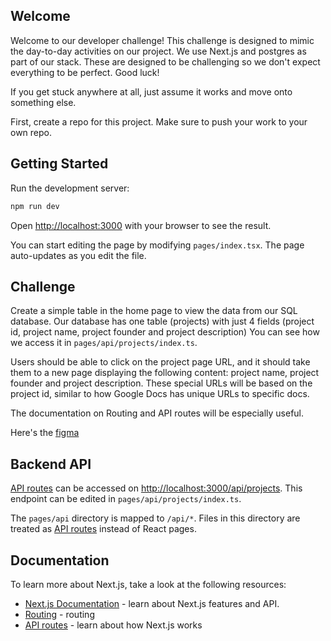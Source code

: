 ## Welcome

Welcome to our developer challenge! This challenge is designed to mimic the day-to-day activities on our project. We use Next.js and postgres as part of our stack. These are designed to be challenging so we don't expect everything to be perfect. Good luck!

If you get stuck anywhere at all, just assume it works and move onto something else.

First, create a repo for this project. Make sure to push your work to your own repo.

## Getting Started

Run the development server:

```bash
npm run dev
```

Open [http://localhost:3000](http://localhost:3000) with your browser to see the result.

You can start editing the page by modifying `pages/index.tsx`. The page auto-updates as you edit the file.

## Challenge

Create a simple table in the home page to view the data from our SQL database. Our database has one table (projects) with just 4 fields (project id, project name, project founder and project description) You can see how we access it in `pages/api/projects/index.ts`. 

Users should be able to click on the project page URL, and it should take them to a new page displaying the following content: project name, project founder and project description. These special URLs will be based on the project id, similar to how Google Docs has unique URLs to specific docs.

The documentation on Routing and API routes will be especially useful.

Here's the [figma](https://www.figma.com/file/LXS3hdf8nFTI0xEHE8spyw/Dev-Interview?node-id=0%3A1&t=Pb71tR49Is3iJWON-1)

## Backend API

[API routes](https://nextjs.org/docs/api-routes/introduction) can be accessed on [http://localhost:3000/api/projects](http://localhost:3000/api/projects). This endpoint can be edited in `pages/api/projects/index.ts`.

The `pages/api` directory is mapped to `/api/*`. Files in this directory are treated as [API routes](https://nextjs.org/docs/api-routes/introduction) instead of React pages.

## Documentation

To learn more about Next.js, take a look at the following resources:

- [Next.js Documentation](https://nextjs.org/docs) - learn about Next.js features and API.
- [Routing](https://nextjs.org/docs/routing/introduction) - routing 
- [API routes](https://nextjs.org/docs/api-routes/introduction) - learn about how Next.js works
